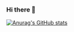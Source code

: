 ### Hi there 👋

[![Anurag's GitHub stats](https://github-readme-stats.vercel.app/api?Andrew-tesler=anuraghazra)](https://github.com/anuraghazra/github-readme-stats)


<!--
**Andrew-tesler/Andrew-tesler** is a ✨ _special_ ✨ repository because its `README.md` (this file) appears on your GitHub profile.

Here are some ideas to get you started:

- 🔭 I’m currently working on ...
- 🌱 I’m currently learning ...
- 👯 I’m looking to collaborate on ...
- 🤔 I’m looking for help with ...
- 💬 Ask me about ...
- 📫 How to reach me: ...
- 😄 Pronouns: ...
- ⚡ Fun fact: ...
-->
